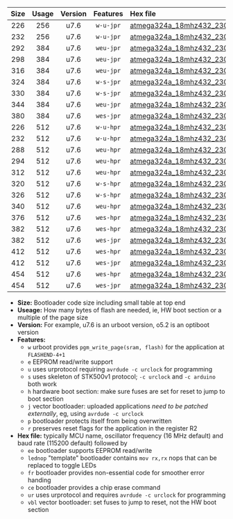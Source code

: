|Size|Usage|Version|Features|Hex file|
|:-:|:-:|:-:|:-:|:--|
|226|256|u7.6|`w-u-jpr`|[atmega324a_18mhz432_230400bps_ur_vbl.hex](https://raw.githubusercontent.com/stefanrueger/urboot/main/atmega324a_18mhz432_230400bps_ur_vbl.hex)|
|232|256|u7.6|`w-u-jpr`|[atmega324a_18mhz432_230400bps_lednop_ur_vbl.hex](https://raw.githubusercontent.com/stefanrueger/urboot/main/atmega324a_18mhz432_230400bps_lednop_ur_vbl.hex)|
|292|384|u7.6|`weu-jpr`|[atmega324a_18mhz432_230400bps_ee_ur_vbl.hex](https://raw.githubusercontent.com/stefanrueger/urboot/main/atmega324a_18mhz432_230400bps_ee_ur_vbl.hex)|
|298|384|u7.6|`weu-jpr`|[atmega324a_18mhz432_230400bps_ee_lednop_ur_vbl.hex](https://raw.githubusercontent.com/stefanrueger/urboot/main/atmega324a_18mhz432_230400bps_ee_lednop_ur_vbl.hex)|
|316|384|u7.6|`weu-jpr`|[atmega324a_18mhz432_230400bps_ee_lednop_fr_ur_vbl.hex](https://raw.githubusercontent.com/stefanrueger/urboot/main/atmega324a_18mhz432_230400bps_ee_lednop_fr_ur_vbl.hex)|
|324|384|u7.6|`w-s-jpr`|[atmega324a_18mhz432_230400bps_vbl.hex](https://raw.githubusercontent.com/stefanrueger/urboot/main/atmega324a_18mhz432_230400bps_vbl.hex)|
|330|384|u7.6|`w-s-jpr`|[atmega324a_18mhz432_230400bps_lednop_vbl.hex](https://raw.githubusercontent.com/stefanrueger/urboot/main/atmega324a_18mhz432_230400bps_lednop_vbl.hex)|
|344|384|u7.6|`weu-jpr`|[atmega324a_18mhz432_230400bps_ee_lednop_fr_ce_ur_vbl.hex](https://raw.githubusercontent.com/stefanrueger/urboot/main/atmega324a_18mhz432_230400bps_ee_lednop_fr_ce_ur_vbl.hex)|
|380|384|u7.6|`wes-jpr`|[atmega324a_18mhz432_230400bps_ee_vbl.hex](https://raw.githubusercontent.com/stefanrueger/urboot/main/atmega324a_18mhz432_230400bps_ee_vbl.hex)|
|226|512|u7.6|`w-u-hpr`|[atmega324a_18mhz432_230400bps_ur.hex](https://raw.githubusercontent.com/stefanrueger/urboot/main/atmega324a_18mhz432_230400bps_ur.hex)|
|232|512|u7.6|`w-u-hpr`|[atmega324a_18mhz432_230400bps_lednop_ur.hex](https://raw.githubusercontent.com/stefanrueger/urboot/main/atmega324a_18mhz432_230400bps_lednop_ur.hex)|
|288|512|u7.6|`weu-hpr`|[atmega324a_18mhz432_230400bps_ee_ur.hex](https://raw.githubusercontent.com/stefanrueger/urboot/main/atmega324a_18mhz432_230400bps_ee_ur.hex)|
|294|512|u7.6|`weu-hpr`|[atmega324a_18mhz432_230400bps_ee_lednop_ur.hex](https://raw.githubusercontent.com/stefanrueger/urboot/main/atmega324a_18mhz432_230400bps_ee_lednop_ur.hex)|
|312|512|u7.6|`weu-hpr`|[atmega324a_18mhz432_230400bps_ee_lednop_fr_ur.hex](https://raw.githubusercontent.com/stefanrueger/urboot/main/atmega324a_18mhz432_230400bps_ee_lednop_fr_ur.hex)|
|320|512|u7.6|`w-s-hpr`|[atmega324a_18mhz432_230400bps.hex](https://raw.githubusercontent.com/stefanrueger/urboot/main/atmega324a_18mhz432_230400bps.hex)|
|326|512|u7.6|`w-s-hpr`|[atmega324a_18mhz432_230400bps_lednop.hex](https://raw.githubusercontent.com/stefanrueger/urboot/main/atmega324a_18mhz432_230400bps_lednop.hex)|
|340|512|u7.6|`weu-hpr`|[atmega324a_18mhz432_230400bps_ee_lednop_fr_ce_ur.hex](https://raw.githubusercontent.com/stefanrueger/urboot/main/atmega324a_18mhz432_230400bps_ee_lednop_fr_ce_ur.hex)|
|376|512|u7.6|`wes-hpr`|[atmega324a_18mhz432_230400bps_ee.hex](https://raw.githubusercontent.com/stefanrueger/urboot/main/atmega324a_18mhz432_230400bps_ee.hex)|
|382|512|u7.6|`wes-hpr`|[atmega324a_18mhz432_230400bps_ee_lednop.hex](https://raw.githubusercontent.com/stefanrueger/urboot/main/atmega324a_18mhz432_230400bps_ee_lednop.hex)|
|382|512|u7.6|`wes-jpr`|[atmega324a_18mhz432_230400bps_ee_lednop_vbl.hex](https://raw.githubusercontent.com/stefanrueger/urboot/main/atmega324a_18mhz432_230400bps_ee_lednop_vbl.hex)|
|412|512|u7.6|`wes-hpr`|[atmega324a_18mhz432_230400bps_ee_lednop_fr.hex](https://raw.githubusercontent.com/stefanrueger/urboot/main/atmega324a_18mhz432_230400bps_ee_lednop_fr.hex)|
|412|512|u7.6|`wes-jpr`|[atmega324a_18mhz432_230400bps_ee_lednop_fr_vbl.hex](https://raw.githubusercontent.com/stefanrueger/urboot/main/atmega324a_18mhz432_230400bps_ee_lednop_fr_vbl.hex)|
|454|512|u7.6|`wes-hpr`|[atmega324a_18mhz432_230400bps_ee_lednop_fr_ce.hex](https://raw.githubusercontent.com/stefanrueger/urboot/main/atmega324a_18mhz432_230400bps_ee_lednop_fr_ce.hex)|
|454|512|u7.6|`wes-jpr`|[atmega324a_18mhz432_230400bps_ee_lednop_fr_ce_vbl.hex](https://raw.githubusercontent.com/stefanrueger/urboot/main/atmega324a_18mhz432_230400bps_ee_lednop_fr_ce_vbl.hex)|

- **Size:** Bootloader code size including small table at top end
- **Useage:** How many bytes of flash are needed, ie, HW boot section or a multiple of the page size
- **Version:** For example, u7.6 is an urboot version, o5.2 is an optiboot version
- **Features:**
  + `w` urboot provides `pgm_write_page(sram, flash)` for the application at `FLASHEND-4+1`
  + `e` EEPROM read/write support
  + `u` uses urprotocol requiring `avrdude -c urclock` for programming
  + `s` uses skeleton of STK500v1 protocol; `-c urclock` and `-c arduino` both work
  + `h` hardware boot section: make sure fuses are set for reset to jump to boot section
  + `j` vector bootloader: uploaded applications *need to be patched externally*, eg, using `avrdude -c urclock`
  + `p` bootloader protects itself from being overwritten
  + `r` preserves reset flags for the application in the register R2
- **Hex file:** typically MCU name, oscillator frequency (16 MHz default) and baud rate (115200 default) followed by
  + `ee` bootloader supports EEPROM read/write
  + `lednop` "template" bootloader contains `mov rx,rx` nops that can be replaced to toggle LEDs
  + `fr` bootloader provides non-essential code for smoother error handing
  + `ce` bootloader provides a chip erase command
  + `ur` uses urprotocol and requires `avrdude -c urclock` for programming
  + `vbl` vector bootloader: set fuses to jump to reset, not the HW boot section
